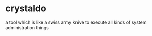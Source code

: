 # crystaldo
a tool which is like a swiss army knive to execute all kinds of system administration things

